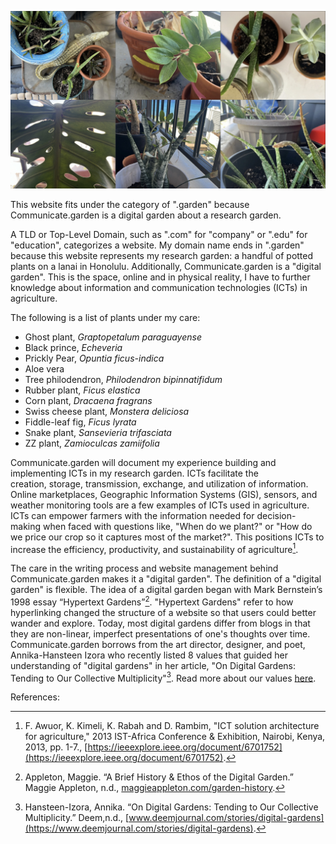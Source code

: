 ![A collage of potted plants on a balcony](/assets/Tld.jpg)

This website fits under the category of ".garden" because Communicate.garden is a digital garden about a research garden. 

A TLD or Top-Level Domain, such as ".com" for "company" or ".edu" for "education", categorizes a website.  My domain name ends in ".garden" because this website represents my research garden: a handful of potted plants on a lanai in Honolulu. Additionally, Communicate.garden is a "digital garden". This is the space, online and in physical reality,  I have to further knowledge about information and communication technologies (ICTs) in agriculture. 

The following is a list of plants under my care:

- Ghost plant, *Graptopetalum paraguayense*
- Black prince, *Echeveria*
- Prickly Pear, *Opuntia ficus-indica*
- Aloe vera
- Tree philodendron, *Philodendron bipinnatifidum*
- Rubber plant, *Ficus elastica*
- Corn plant, *Dracaena fragrans*
- Swiss cheese plant, *Monstera deliciosa* 
- Fiddle-leaf fig, *Ficus lyrata*
- Snake plant, *Sansevieria trifasciata*
- ZZ plant, *Zamioculcas zamiifolia*

Communicate.garden will document my experience building and implementing ICTs in my research garden.  ICTs facilitate the creation, storage, transmission, exchange, and utilization of information. Online marketplaces, Geographic Information Systems (GIS), sensors, and weather monitoring tools are a few examples of ICTs used in agriculture. ICTs can empower farmers with the information needed for decision-making when faced with questions like, "When do we plant?" or "How do we price our crop so it captures most of the market?". This positions ICTs to increase the efficiency, productivity, and sustainability of agriculture[^1]. 

The care in the writing process and website management behind Communicate.garden makes it a "digital garden". The definition of a "digital garden" is flexible. The idea of a digital garden began with Mark Bernstein’s 1998 essay “Hypertext Gardens”[^2]. "Hypertext Gardens" refer to how hyperlinking changed the structure of a website so that users could better wander and explore. Today, most digital gardens differ from blogs in that they are non-linear, imperfect presentations of one's thoughts over time. Communicate.garden borrows from the art director, designer, and poet, Annika-Hansteen Izora who recently listed 8 values that guided her understanding of "digital gardens" in her article, "On Digital Gardens: Tending to Our Collective Multiplicity"[^3]. Read more about our values [here](communicate.garden/2024/11/27/Values.html).


References:

[^1]: F. Awuor, K. Kimeli, K. Rabah and D. Rambim, "ICT solution architecture for agriculture," 2013 IST-Africa Conference & Exhibition, Nairobi, Kenya, 2013, pp. 1-7., [https://ieeexplore.ieee.org/document/6701752](https://ieeexplore.ieee.org/document/6701752).
[^2]: Appleton, Maggie. “A Brief History & Ethos of the Digital Garden.” Maggie Appleton, n.d., [maggieappleton.com/garden-history](https://maggieappleton.com/garden-history). 
[^3]: Hansteen-Izora, Annika. “On Digital Gardens: Tending to Our Collective Multiplicity.” Deem,n.d., [www.deemjournal.com/stories/digital-gardens](https://www.deemjournal.com/stories/digital-gardens). 

